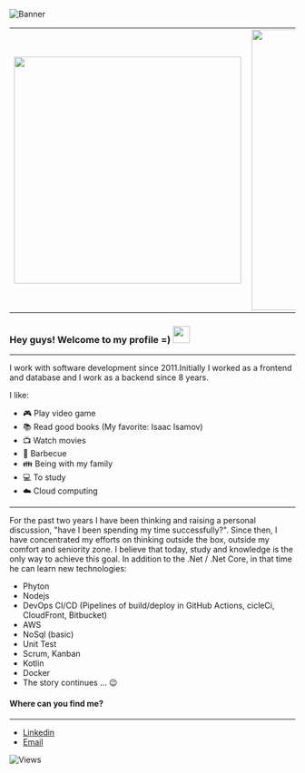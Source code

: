 ![Banner](https://user-images.githubusercontent.com/13908258/115301874-296a3980-a138-11eb-984f-0785d22e2179.png)

<center>
<table>
    <tr>
        <td><img width="400px" align="left" src="https://github-readme-stats.vercel.app/api/top-langs/?username=wodsonluiz&hide=html&layout=compact&theme=buefy" /></td>
        <td><img width="495px" align="left" src="https://github-readme-stats.vercel.app/api?username=wodsonluiz&show_icons=true&theme=gruvbox"/></td>
    </tr>   
</table>
</center>  


### Hey guys! Welcome to my profile =) <img src="https://raw.githubusercontent.com/iampavangandhi/iampavangandhi/master/gifs/Hi.gif" width="30px"></h2>
-------------------------------------------------------------------------------------------------------------------------------------------------------------------------

I work with software development since 2011.Initially I worked as a frontend and database and I work as a backend since 8 years.

I like:
- :video_game: Play video game
- :books: Read good books (My favorite: Isaac Isamov)
- :tv: Watch movies
- :meat_on_bone: Barbecue
- :family: Being with my family
- :computer: To study
- :cloud: Cloud computing

-------------------------------------------------------------------------------------------------------------------------------------------------------------------------
For the past two years I have been thinking and raising a personal discussion, "have I been spending my time successfully?". Since then, I have concentrated my efforts on thinking outside the box, outside my comfort and seniority zone. I believe that today, study and knowledge is the only way to achieve this goal. In addition to the .Net / .Net Core, in that time he can learn new technologies:

- Phyton
- Nodejs
- DevOps CI/CD (Pipelines of build/deploy in GitHub Actions, cicleCi, CloudFront, Bitbucket)
- AWS
- NoSql (basic)
- Unit Test
- Scrum, Kanban
- Kotlin
- Docker
- The story continues ... :wink:


#### Where can you find me?
-------------------------------------------------------------------------------------------------------------------------------------------------------------------------

- [Linkedin](https://www.linkedin.com/in/wodson-luiz-correia)
- [Email](wodsonluiz@live.com)

![Views](https://komarev.com/ghpvc/?username=wodsonluiz&color=blue&style=flat)
